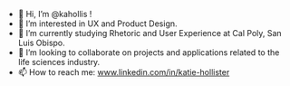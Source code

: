 - 👋 Hi, I’m @kahollis !
- 👀 I’m interested in UX and Product Design.
- 🌱 I’m currently studying Rhetoric and User Experience at Cal Poly, San Luis Obispo.
- 💞️ I’m looking to collaborate on projects and applications related to the life sciences industry.
- 📫 How to reach me: www.linkedin.com/in/katie-hollister

<!---
kahollis/kahollis is a ✨ special ✨ repository because its `README.md` (this file) appears on your GitHub profile.
You can click the Preview link to take a look at your changes.
--->
